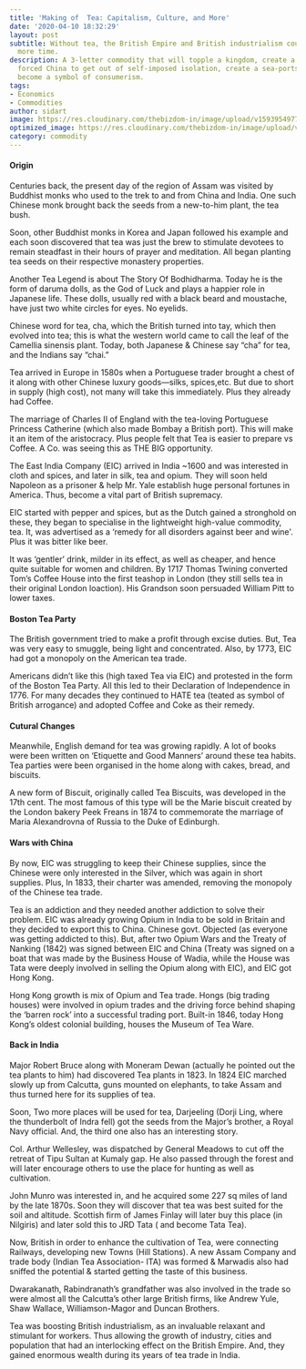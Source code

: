 ```yaml
---
title: 'Making of  Tea: Capitalism, Culture, and More'
date: '2020-04-10 18:32:29'
layout: post
subtitle: Without tea, the British Empire and British industrialism could have taken
  more time.
description: A 3-letter commodity that will topple a kingdom, create a new nation,
  forced China to get out of self-imposed isolation, create a sea-ports, and will
  become a symbol of consumerism.
tags:
- Economics
- Commodities
author: sidart
image: https://res.cloudinary.com/thebizdom-in/image/upload/v1593954977/Tea_fyqmce.png
optimized_image: https://res.cloudinary.com/thebizdom-in/image/upload/v1593954977/Tea_mini_p9eiqv.png
category: commodity
---
```


#### Origin
Centuries back, the present day of the region of Assam was visited by Buddhist monks who used to the trek to and from China and India. One such Chinese monk brought back the seeds from a new-to-him plant, the tea bush.

Soon, other Buddhist monks in Korea and Japan followed his example and each soon discovered that tea was just the brew to stimulate devotees to remain steadfast in their hours of prayer and meditation. All began planting tea seeds on their respective monastery properties.

Another Tea Legend is about The Story Of Bodhidharma. Today he is the form of daruma dolls, as the God of Luck and plays a happier role in Japanese life. These dolls, usually red with a black beard and moustache, have just two white circles for eyes. No eyelids.

Chinese word for tea, cha, which the British turned into tay, which then evolved into tea; this is what the western world came to call the leaf of the Camellia sinensis plant. Today, both Japanese & Chinese say “cha” for tea, and the Indians say “chai.”

Tea arrived in Europe in 1580s when a Portuguese trader brought a chest of it along with other Chinese luxury goods—silks, spices,etc. But due to short in supply (high cost), not many will take this immediately. Plus they already had Coffee. 

The marriage of Charles II of England with the tea-loving Portuguese Princess Catherine (which also made Bombay a British port). This will make it an item of the aristocracy. Plus people felt that Tea is easier to prepare vs Coffee. A Co. was seeing this as THE BIG opportunity.

The East India Company (EIC) arrived in India ~1600 and was interested in cloth and spices, and later in silk, tea and opium. They will soon held Napoleon as a prisoner & help Mr. Yale establish huge personal fortunes in America. Thus, become a vital part of British supremacy.

EIC started with pepper and spices, but as the Dutch gained a stronghold on these, they began to specialise in the lightweight high-value commodity, tea. It, was advertised as a ‘remedy for all disorders against beer and wine'. Plus it was bitter like beer.

It was ‘gentler’ drink, milder in its effect, as well as cheaper, and hence quite suitable for women and children. By 1717 Thomas Twining converted Tom’s Coffee House into the first teashop in London (they still sells tea  in their original London loaction). His Grandson soon persuaded  William Pitt to lower taxes.

####  Boston Tea Party
The British government tried to make a profit through excise duties. But, Tea was very easy to smuggle, being light and concentrated. Also, by 1773,  EIC had got a monopoly on the American tea trade.

Americans didn’t like this (high taxed Tea via EIC) and protested in the form of the Boston Tea Party. All this led to their Declaration of Independence in 1776. For many decades they continued to HATE tea (teated as symbol of British arrogance) and adopted Coffee and Coke as their remedy.

#### Cutural Changes
Meanwhile, English demand for tea was growing rapidly. A lot of books were been written on ‘Etiquette and Good Manners’ around these tea habits. Tea parties were been organised in the home along with cakes, bread, and biscuits.

A new form of Biscuit, originally called Tea Biscuits, was developed in the 17th cent. The most famous of this type will be the Marie biscuit created by the London bakery Peek Freans in 1874 to commemorate the marriage of Maria Alexandrovna of Russia to the Duke of Edinburgh.

#### Wars with China
By now, EIC was struggling to keep their Chinese supplies, since the Chinese were only interested in the Silver, which was again in short supplies. Plus, In 1833, their charter was amended, removing the monopoly of the Chinese tea trade.

Tea is an addiction and they needed another addiction to solve their problem. EIC was already growing Opium in India to be sold in Britain and they decided to export this to China. Chinese govt. Objected (as everyone was getting addicted to this). 
But, after two Opium Wars and the Treaty of Nanking (1842) was signed between EIC and China (Treaty was signed on a boat that was made by the Business House of Wadia, while the House was Tata were deeply involved in selling the Opium along with EIC), and EIC got Hong Kong.

Hong Kong growth is mix of Opium and Tea trade.  Hongs (big trading houses) were involved in opium trades and the driving force behind shaping the ‘barren rock’ into a successful trading port.
Built-in 1846, today Hong Kong’s oldest colonial building, houses the Museum of Tea Ware.

#### Back in India
Major Robert Bruce along with Moneram Dewan (actually he pointed out the tea plants to him) had discovered Tea plants in 1823. In 1824 EIC marched slowly up from Calcutta, guns mounted on elephants, to take Assam and thus turned here for its supplies of tea.

Soon, Two more places will be used for tea, Darjeeling (Dorji Ling, where the thunderbolt of Indra fell) got the seeds from the Major’s brother, a Royal Navy official. And, the third one also has an interesting story.

Col. Arthur Wellesley, was dispatched by General Meadows to cut off the retreat of Tipu Sultan at Kumaly gap. He also passed through the forest and will later encourage others to use the place for hunting as well as cultivation.

John Munro was interested in, and he acquired some 227 sq miles of land by the late 1870s. Soon they will discover that tea was best suited for the soil and altitude. Scottish firm of James Finlay will later buy this place (in Nilgiris) and later sold this to JRD Tata ( and become Tata Tea).

Now, British in order to enhance the cultivation of Tea, were connecting Railways, developing new Towns (Hill Stations). A new Assam Company and trade body (Indian Tea Association- ITA) was formed & Marwadis also had sniffed the potential & started getting the taste of this business.
	
Dwarakanath, Rabindranath’s grandfather was also involved in the trade so were almost all the Calcutta’s other large British firms, like Andrew Yule, Shaw Wallace, Williamson-Magor and Duncan Brothers.

Tea was boosting British industrialism, as an invaluable relaxant and stimulant for workers. Thus allowing the growth of industry, cities and population that had an interlocking effect on the British Empire. And, they gained enormous wealth during its years of tea trade in India.
